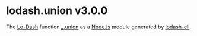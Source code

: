 # lodash.union v3.0.0

The [Lo-Dash](https://lodash.com/) function [_.union](http://lodash.com/docs#union) as a [Node.js](http://nodejs.org/) module generated by [lodash-cli](https://www.npmjs.com/package/lodash-cli).
